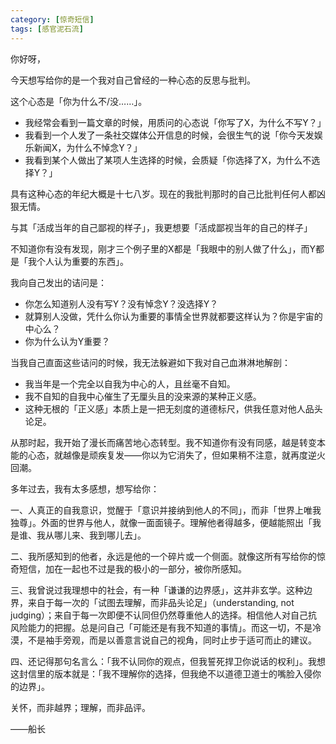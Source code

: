 ```yaml
---
category: [惊奇短信]
tags: [感官泥石流]
---
```



你好呀，

今天想写给你的是一个我对自己曾经的一种心态的反思与批判。

这个心态是「你为什么不/没……」。

- 我经常会看到一篇文章的时候，用质问的心态说「你写了X，为什么不写Y？」
- 我看到一个人发了一条社交媒体公开信息的时候，会很生气的说「你今天发娱乐新闻X，为什么不悼念Y？」
- 我看到某个人做出了某项人生选择的时候，会质疑「你选择了X，为什么不选择Y？」

具有这种心态的年纪大概是十七八岁。现在的我批判那时的自己比批判任何人都凶狠无情。

与其「活成当年的自己鄙视的样子」，我更想要「活成鄙视当年的自己的样子」

不知道你有没有发现，刚才三个例子里的X都是「我眼中的别人做了什么」，而Y都是「我个人认为重要的东西」。

我向自己发出的诘问是：

- 你怎么知道别人没有写Y？没有悼念Y？没选择Y？
- 就算别人没做，凭什么你认为重要的事情全世界就都要这样认为？你是宇宙的中心么？
- 你为什么认为Y重要？

当我自己直面这些诘问的时候，我无法躲避如下我对自己血淋淋地解剖：

- 我当年是一个完全以自我为中心的人，且丝毫不自知。
- 我不自知的自我中心催生了无厘头且的没来源的某种正义感。
- 这种无根的「正义感」本质上是一把无刻度的道德标尺，供我任意对他人品头论足。

从那时起，我开始了漫长而痛苦地心态转型。我不知道你有没有同感，越是转变本能的心态，就越像是顽疾复发——你以为它消失了，但如果稍不注意，就再度逆火回潮。

多年过去，我有太多感想，想写给你：

一、人真正的自我意识，觉醒于「意识并接纳到他人的不同」，而非「世界上唯我独尊」。外面的世界与他人，就像一面面镜子。理解他者得越多，便越能照出「我是谁、我从哪儿来、我到哪儿去」。

二、我所感知到的他者，永远是他的一个碎片或一个侧面。就像这所有写给你的惊奇短信，加在一起也不过是我的极小的一部分，被你所感知。

三、我曾说过我理想中的社会，有一种「谦谦的边界感」，这并非玄学。这种边界，来自于每一次的「试图去理解，而非品头论足」（understanding, not judging）；来自于每一次即便不认同但仍然尊重他人的选择。相信他人对自己抗风险能力的把握。总是问自己「可能还是有我不知道的事情」。而这一切，不是冷漠，不是袖手旁观，而是以善意言说自己的视角，同时止步于适可而止的建议。

四、还记得那句名言么：「我不认同你的观点，但我誓死捍卫你说话的权利」。我想这封信里的版本就是：「我不理解你的选择，但我绝不以道德卫道士的嘴脸入侵你的边界」。

关怀，而非越界；理解，而非品评。

——船长